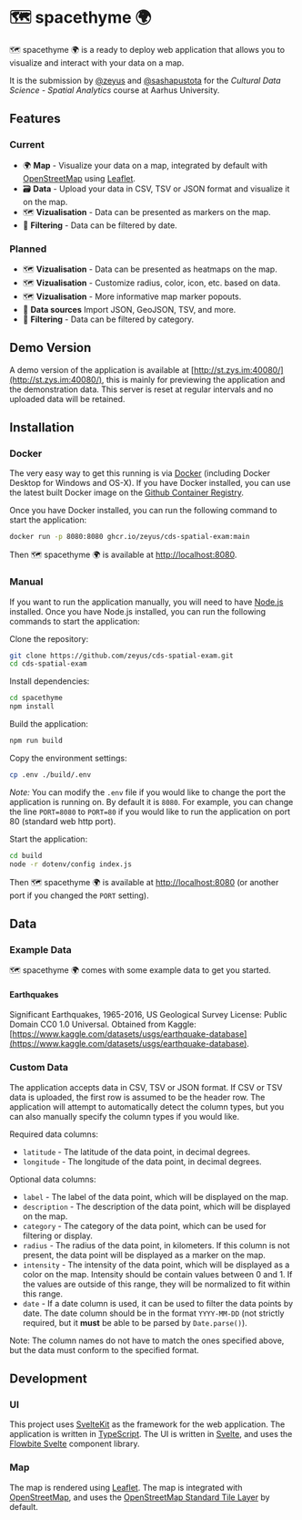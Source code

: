 # 🗺️ spacethyme 🌍

🗺️ spacethyme 🌍 is a ready to deploy web application that allows you to visualize and interact with your data on a map.

It is the submission by [@zeyus](https://github.com/zeyus) and [@sashapustota](https://github.com/sashapustota) for the *Cultural Data Science - Spatial Analytics* course at Aarhus University.

## Features

### Current

- 🌍 **Map** - Visualize your data on a map, integrated by default with [OpenStreetMap](https://www.openstreetmap.org/) using [Leaflet](https://leafletjs.com/).
- 🗃️ **Data** - Upload your data in CSV, TSV or JSON format and visualize it on the map.
- 🗺️ **Vizualisation** - Data can be presented as markers on the map.
- 📅 **Filtering** - Data can be filtered by date.

### Planned

- 🗺️ **Vizualisation** - Data can be presented as heatmaps on the map.
- 🗺️ **Vizualisation** - Customize radius, color, icon, etc. based on data.
- 🗺️ **Vizualisation** - More informative map marker popouts.
- 📶 **Data sources** Import JSON, GeoJSON, TSV, and more.
- 📅 **Filtering** - Data can be filtered by category.


## Demo Version

A demo version of the application is available at [http://st.zys.im:40080/](http://st.zys.im:40080/), this is mainly for previewing the application and the demonstration data. This server is reset at regular intervals and no uploaded data will be retained.

## Installation

### Docker

The very easy way to get this running is via [Docker](https://www.docker.com/) (including Docker Desktop for Windows and OS-X). If you have Docker installed, you can use the latest built Docker image on the [Github Container Registry](https://github.com/zeyus/cds-spatial-exam/pkgs/container/cds-spatial-exam).


Once you have Docker installed, you can run the following command to start the application:

```bash
docker run -p 8080:8080 ghcr.io/zeyus/cds-spatial-exam:main
```

Then 🗺️ spacethyme 🌍 is available at [http://localhost:8080](http://localhost:8080).

### Manual

If you want to run the application manually, you will need to have [Node.js](https://nodejs.org/en/) installed. Once you have Node.js installed, you can run the following commands to start the application:

Clone the repository:

```bash
git clone https://github.com/zeyus/cds-spatial-exam.git
cd cds-spatial-exam
```

Install dependencies:

```bash
cd spacethyme
npm install
```

Build the application:

```bash
npm run build
```

Copy the environment settings:
    
```bash
cp .env ./build/.env
```

*Note:* You can modify the `.env` file if you would like to change the port the application is running on. By default it is `8080`. For example, you can change the line `PORT=8080` to `PORT=80` if you would like to run the application on port 80 (standard web http port).

Start the application:

```bash
cd build
node -r dotenv/config index.js
```

Then 🗺️ spacethyme 🌍 is available at [http://localhost:8080](http://localhost:8080) (or another port if you changed the `PORT` setting).

## Data

### Example Data

🗺️ spacethyme 🌍 comes with some example data to get you started.
#### Earthquakes

Significant Earthquakes, 1965-2016, US Geological Survey License: Public Domain CC0 1.0 Universal. Obtained from Kaggle: [https://www.kaggle.com/datasets/usgs/earthquake-database](https://www.kaggle.com/datasets/usgs/earthquake-database).


### Custom Data

The application accepts data in CSV, TSV or JSON format. If CSV or TSV data is uploaded, the first row is assumed to be the header row. The application will attempt to automatically detect the column types, but you can also manually specify the column types if you would like.

Required data columns:

- `latitude` - The latitude of the data point, in decimal degrees.
- `longitude` - The longitude of the data point, in decimal degrees.

Optional data columns:

- `label` - The label of the data point, which will be displayed on the map.
- `description` - The description of the data point, which will be displayed on the map.
- `category` - The category of the data point, which can be used for filtering or display.
- `radius` - The radius of the data point, in kilometers. If this column is not present, the data point will be displayed as a marker on the map.
- `intensity` - The intensity of the data point, which will be displayed as a color on the map. Intensity should be contain values between 0 and 1. If the values are outside of this range, they will be normalized to fit within this range.
- `date` - If a date column is used, it can be used to filter the data points by date. The date column should be in the format `YYYY-MM-DD` (not strictly required, but it **must** be able to be parsed by `Date.parse()`).

Note: The column names do not have to match the ones specified above, but the data must conform to the specified format.

## Development

### UI

This project uses [SvelteKit](https://kit.svelte.dev/) as the framework for the web application. The application is written in [TypeScript](https://www.typescriptlang.org/). The UI is written in [Svelte](https://svelte.dev/), and uses the [Flowbite Svelte](https://flowbite-svelte.com/) component library.

### Map

The map is rendered using [Leaflet](https://leafletjs.com/). The map is integrated with [OpenStreetMap](https://www.openstreetmap.org/), and uses the [OpenStreetMap Standard Tile Layer](https://wiki.openstreetmap.org/wiki/Standard_tile_layer) by default.